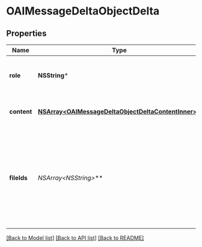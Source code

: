 # OAIMessageDeltaObjectDelta

## Properties
Name | Type | Description | Notes
------------ | ------------- | ------------- | -------------
**role** | **NSString*** | The entity that produced the message. One of &#x60;user&#x60; or &#x60;assistant&#x60;. | [optional] 
**content** | [**NSArray&lt;OAIMessageDeltaObjectDeltaContentInner&gt;***](OAIMessageDeltaObjectDeltaContentInner.md) | The content of the message in array of text and/or images. | [optional] 
**fileIds** | **NSArray&lt;NSString*&gt;*** | A list of [file](/docs/api-reference/files) IDs that the assistant should use. Useful for tools like retrieval and code_interpreter that can access files. A maximum of 10 files can be attached to a message. | [optional] 

[[Back to Model list]](../README.md#documentation-for-models) [[Back to API list]](../README.md#documentation-for-api-endpoints) [[Back to README]](../README.md)



